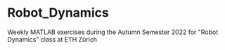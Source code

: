 # Robot_Dynamics
Weekly MATLAB exercises during the Autumn Semester 2022 for "Robot Dynamics" class at ETH Zürich
